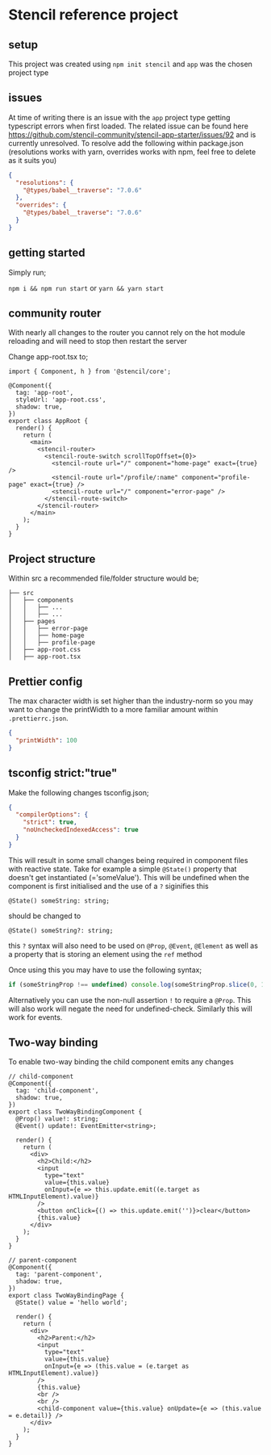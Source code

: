 # Stencil reference project

## setup

This project was created using `npm init stencil` and `app` was the chosen project type

## issues

At time of writing there is an issue with the `app` project type getting typescript errors when first loaded. The related issue can be found here https://github.com/stencil-community/stencil-app-starter/issues/92 and is currently unresolved. To resolve add the following within package.json (resolutions works with yarn, overrides works with npm, feel free to delete as it suits you)

```json
{
  "resolutions": {
    "@types/babel__traverse": "7.0.6"
  },
  "overrides": {
    "@types/babel__traverse": "7.0.6"
  }
}
```

## getting started

Simply run;

`npm i && npm run start` or `yarn && yarn start`

## community router

With nearly all changes to the router you cannot rely on the hot module reloading and will need to stop then restart the server

Change app-root.tsx to;

```tsx
import { Component, h } from '@stencil/core';

@Component({
  tag: 'app-root',
  styleUrl: 'app-root.css',
  shadow: true,
})
export class AppRoot {
  render() {
    return (
      <main>
        <stencil-router>
          <stencil-route-switch scrollTopOffset={0}>
            <stencil-route url="/" component="home-page" exact={true} />
            <stencil-route url="/profile/:name" component="profile-page" exact={true} />
            <stencil-route url="/" component="error-page" />
          </stencil-route-switch>
        </stencil-router>
      </main>
    );
  }
}
```

## Project structure

Within src a recommended file/folder structure would be;

```
├── src
│   ├── components
│   │   ├── ...
│   │   ├── ...
│   ├── pages
│   │   ├── error-page
│   │   ├── home-page
│   │   ├── profile-page
│   ├── app-root.css
│   ├── app-root.tsx

```

## Prettier config

The max character width is set higher than the industry-norm so you may want to change the printWidth to a more familiar amount within `.prettierrc.json`.

```json
{
  "printWidth": 100
}
```

## tsconfig strict:"true"

Make the following changes tsconfig.json;

```json
{
  "compilerOptions": {
    "strict": true,
    "noUncheckedIndexedAccess": true
  }
}
```

This will result in some small changes being required in component files with reactive state. Take for example a simple `@State()` property that doesn't get instantiated (='someValue'). This will be undefined when the component is first initialised and the use of a `?` siginifies this

```
@State() someString: string;
```

should be changed to

```
@State() someString?: string;
```

this `?` syntax will also need to be used on `@Prop`, `@Event`, `@Element` as well as a property that is storing an element using the `ref` method

Once using this you may have to use the following syntax;

```ts
if (someStringProp !== undefined) console.log(someStringProp.slice(0, 1));
```

Alternatively you can use the non-null assertion `!` to require a `@Prop`. This will also work will negate the need for undefined-check. Similarly this will work for events.

## Two-way binding

To enable two-way binding the child component emits any changes

```tsx
// child-component
@Component({
  tag: 'child-component',
  shadow: true,
})
export class TwoWayBindingComponent {
  @Prop() value!: string;
  @Event() update!: EventEmitter<string>;

  render() {
    return (
      <div>
        <h2>Child:</h2>
        <input
          type="text"
          value={this.value}
          onInput={e => this.update.emit((e.target as HTMLInputElement).value)}
        />
        <button onClick={() => this.update.emit('')}>clear</button>
        {this.value}
      </div>
    );
  }
}
```

```tsx
// parent-component
@Component({
  tag: 'parent-component',
  shadow: true,
})
export class TwoWayBindingPage {
  @State() value = 'hello world';

  render() {
    return (
      <div>
        <h2>Parent:</h2>
        <input
          type="text"
          value={this.value}
          onInput={e => (this.value = (e.target as HTMLInputElement).value)}
        />
        {this.value}
        <br />
        <br />
        <child-component value={this.value} onUpdate={e => (this.value = e.detail)} />
      </div>
    );
  }
}
```
